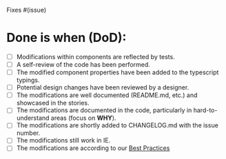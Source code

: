 Fixes #(issue)

# Done is when (DoD):
- [ ] Modifications within components are reflected by tests.
- [ ] A self-review of the code has been performed.
- [ ] The modified component properties have been added to the typescript typings.
- [ ] Potential design changes have been reviewed by a designer.
- [ ] The modifications are well documented (README.md, etc.) and showcased in the stories.
- [ ] The modifications are documented in the code, particularly in hard-to-understand areas (focus on **WHY**).
- [ ] The modifications are shortly added to CHANGELOG.md with the issue number.
- [ ] The modifications still work in IE.
- [ ] The modifications are according to our [Best Practices](https://github.com/axa-ch/patterns-library/blob/develop/CONTRIBUTION.md#best-practices)
